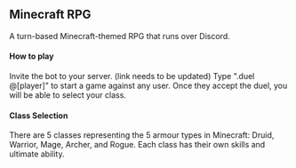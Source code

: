 ## Minecraft RPG
A turn-based Minecraft-themed RPG that runs over Discord.

#### How to play
Invite the bot to your server. (link needs to be updated)
Type ".duel @[player]" to start a game against any user. Once they accept the duel, you will be able to select your class.

#### Class Selection
There are 5 classes representing the 5 armour types in Minecraft: Druid, Warrior, Mage, Archer, and Rogue. Each class has their own skills and ultimate ability.
